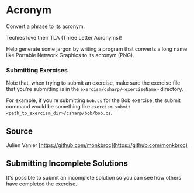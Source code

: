 # Acronym

Convert a phrase to its acronym.

Techies love their TLA (Three Letter Acronyms)!

Help generate some jargon by writing a program that converts a long name
like Portable Network Graphics to its acronym (PNG).

### Submitting Exercises

Note that, when trying to submit an exercise, make sure the exercise file that you're submitting is in the `exercism/csharp/<exerciseName>` directory.

For example, if you're submitting `bob.cs` for the Bob exercise, the submit command would be something like `exercism submit <path_to_exercism_dir>/csharp/bob/bob.cs`.
## Source

Julien Vanier [https://github.com/monkbroc](https://github.com/monkbroc)

## Submitting Incomplete Solutions
It's possible to submit an incomplete solution so you can see how others have completed the exercise.
